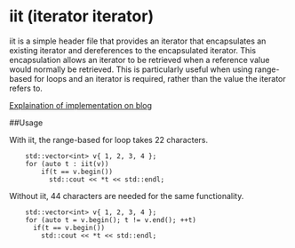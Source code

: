 iit (iterator iterator)
===

iit is a simple header file that provides an iterator that encapsulates an existing iterator
and dereferences to the encapsulated iterator. This encapsulation allows an iterator to be 
retrieved when a reference value would normally be retrieved. This is particularly useful
when using range-based for loops and an iterator is required, rather than the value the iterator
refers to.

[Explaination of implementation on blog](http://blog.brainstembreakfast.com/update/c++/2014/10/19/the-iterator-iterator/)

##Usage

With iit, the range-based for loop takes 22 characters. 

    	std::vector<int> v{ 1, 2, 3, 4 };
    	for (auto t : iit(v))
    	    if(t == v.begin())
    	      std::cout << *t << std::endl;

Without iit, 44 characters are needed for the same functionality.
    
    	std::vector<int> v{ 1, 2, 3, 4 };
    	for (auto t = v.begin(); t != v.end(); ++t)
    	  if(t == v.begin())
    	    std::cout << *t << std::endl;


